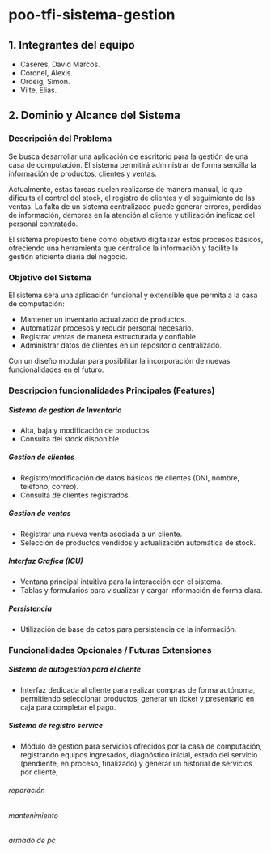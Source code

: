 # poo-tfi-sistema-gestion

## 1. Integrantes del equipo
- Caseres, David Marcos.
- Coronel, Alexis.
- Ordeig, Simon.
- Vilte, Elias.

## 2. Dominio y Alcance del Sistema 

### Descripción del Problema 

Se busca desarrollar una aplicación de escritorio para la gestión de una casa de computación. El sistema permitirá administrar de forma sencilla la información de productos, clientes y ventas.

Actualmente, estas tareas suelen realizarse de manera manual, lo que dificulta el control del stock, el registro de clientes y el seguimiento de las ventas. La falta de un sistema centralizado puede generar errores, pérdidas de información, demoras en la atención al cliente y utilización ineficaz del personal contratado. 

El sistema propuesto tiene como objetivo digitalizar estos procesos básicos, ofreciendo una herramienta que centralice la información y facilite la gestión eficiente diaria del negocio.

### Objetivo del Sistema

El sistema será una aplicación funcional y extensible que permita a la casa de computación:
- Mantener un inventario actualizado de productos.
-  Automatizar procesos y reducir personal necesario.
- Registrar ventas de manera estructurada y confiable.
- Administrar datos de clientes en un repositorio centralizado.

Con un diseño modular para posibilitar la incorporación de nuevas funcionalidades en el futuro.

### Descripcion funcionalidades Principales (Features) 

##### Sistema de gestion de Inventario 
- Alta, baja y modificación de productos.
- Consulta del stock disponible

##### Gestion de clientes
- Registro/modificación de datos básicos de clientes (DNI, nombre, teléfono, correo).
- Consulta de clientes registrados.

##### Gestion de ventas
- Registrar una nueva venta asociada a un cliente.
- Selección de productos vendidos y actualización automática de stock.


##### Interfaz Grafica (IGU)
- Ventana principal intuitiva para la interacción con el sistema.
- Tablas y formularios para visualizar y cargar información de forma clara.

##### Persistencia
- Utilización de base de datos para persistencia de la información.

  
### Funcionalidades Opcionales / Futuras Extensiones 
##### Sistema de autogestion para el cliente
- Interfaz dedicada al cliente para realizar compras de forma autónoma, permitiendo seleccionar productos, generar un ticket y presentarlo en caja para completar el pago.
##### Sistema de registro service
- Módulo de gestion para servicios ofrecidos por la casa de computación, registrando equipos ingresados, diagnóstico inicial, estado del servicio (pendiente, en proceso, finalizado) y generar un historial de servicios por cliente;
###### reparación 
###### mantenimiento
###### armado de pc



